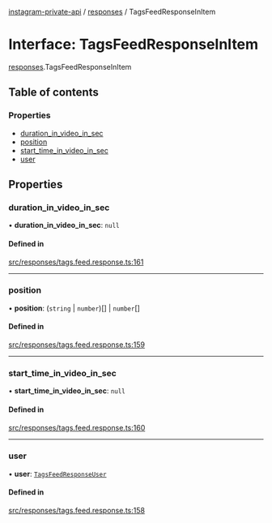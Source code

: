 [instagram-private-api](../../README.md) / [responses](../../modules/responses.md) / TagsFeedResponseInItem

# Interface: TagsFeedResponseInItem

[responses](../../modules/responses.md).TagsFeedResponseInItem

## Table of contents

### Properties

- [duration\_in\_video\_in\_sec](TagsFeedResponseInItem.md#duration_in_video_in_sec)
- [position](TagsFeedResponseInItem.md#position)
- [start\_time\_in\_video\_in\_sec](TagsFeedResponseInItem.md#start_time_in_video_in_sec)
- [user](TagsFeedResponseInItem.md#user)

## Properties

### duration\_in\_video\_in\_sec

• **duration\_in\_video\_in\_sec**: ``null``

#### Defined in

[src/responses/tags.feed.response.ts:161](https://github.com/Nerixyz/instagram-private-api/blob/4971f34/src/responses/tags.feed.response.ts#L161)

___

### position

• **position**: (`string` \| `number`)[] \| `number`[]

#### Defined in

[src/responses/tags.feed.response.ts:159](https://github.com/Nerixyz/instagram-private-api/blob/4971f34/src/responses/tags.feed.response.ts#L159)

___

### start\_time\_in\_video\_in\_sec

• **start\_time\_in\_video\_in\_sec**: ``null``

#### Defined in

[src/responses/tags.feed.response.ts:160](https://github.com/Nerixyz/instagram-private-api/blob/4971f34/src/responses/tags.feed.response.ts#L160)

___

### user

• **user**: [`TagsFeedResponseUser`](TagsFeedResponseUser.md)

#### Defined in

[src/responses/tags.feed.response.ts:158](https://github.com/Nerixyz/instagram-private-api/blob/4971f34/src/responses/tags.feed.response.ts#L158)
